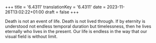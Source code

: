 +++
title = '6.4311'
translationKey = '6.4311'
date = 2023-11-26T13:02:22+01:00
draft = false
+++

Death is not an event of life. Death is not lived through.
If by eternity is understood not endless temporal duration but timelessness, then he lives eternally who lives in the present.
Our life is endless in the way that our visual field is without limit.
